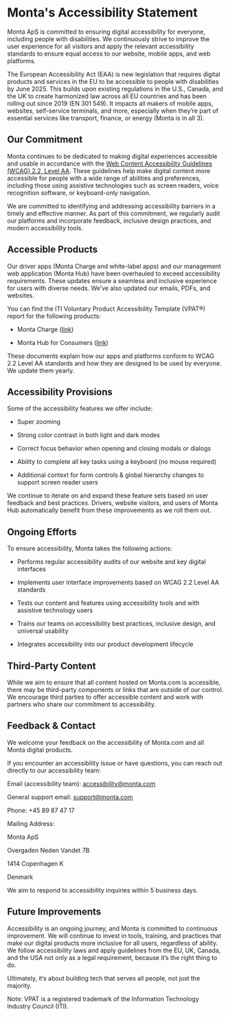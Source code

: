 # **Monta's Accessibility Statement**

Monta ApS is committed to ensuring digital accessibility for everyone, including people with disabilities. We continuously strive to improve the user experience for all visitors and apply the relevant accessibility standards to ensure equal access to our website, mobile apps, and web platforms.

The European Accessibility Act (EAA) is new legislation that requires digital products and services in the EU to be accessible to people with disabilities by June 2025\. This builds upon existing regulations in the U.S., Canada, and the UK to create harmonized law across all EU countries and has been rolling out since 2019 (EN 301 549). It impacts all makers of mobile apps, websites, self-service terminals, and more, especially when they’re part of essential services like transport, finance, or energy (Monta is in all 3).

## **Our Commitment**

Monta continues to be dedicated to making digital experiences accessible and usable in accordance with the [Web Content Accessibility Guidelines (WCAG) 2.2, Level AA](https://www.w3.org/TR/WCAG22/). These guidelines help make digital content more accessible for people with a wide range of abilities and preferences, including those using assistive technologies such as screen readers, voice recognition software, or keyboard-only navigation.

We are committed to identifying and addressing accessibility barriers in a timely and effective manner. As part of this commitment, we regularly audit our platforms and incorporate feedback, inclusive design practices, and modern accessibility tools.

## **Accessible Products**

Our driver apps (Monta Charge and white-label apps) and our management web application (Monta Hub) have been overhauled to exceed accessibility requirements. These updates ensure a seamless and inclusive experience for users with diverse needs. We’ve also updated our emails, PDFs, and websites.

You can find the ITI Voluntary Product Accessibility Template (VPAT®) report for the following products:

* Monta Charge ([link](#))

* Monta Hub for Consumers ([link](#))

These documents explain how our apps and platforms conform to WCAG 2.2 Level AA standards and how they are designed to be used by everyone. We update them yearly.

## **Accessibility Provisions**

Some of the accessibility features we offer include:

* Super zooming

* Strong color contrast in both light and dark modes

* Correct focus behavior when opening and closing modals or dialogs

* Ability to complete all key tasks using a keyboard (no mouse required)

* Additional context for form controls & global hierarchy changes to support screen reader users

We continue to iterate on and expand these feature sets based on user feedback and best practices. Drivers, website visitors, and users of Monta Hub automatically benefit from these improvements as we roll them out.

## **Ongoing Efforts**

To ensure accessibility, Monta takes the following actions:

* Performs regular accessibility audits of our website and key digital interfaces

* Implements user interface improvements based on WCAG 2.2 Level AA standards

* Tests our content and features using accessibility tools and with assistive technology users

* Trains our teams on accessibility best practices, inclusive design, and universal usability

* Integrates accessibility into our product development lifecycle

## **Third-Party Content**

While we aim to ensure that all content hosted on Monta.com is accessible, there may be third-party components or links that are outside of our control. We encourage third parties to offer accessible content and work with partners who share our commitment to accessibility.

## **Feedback & Contact**

We welcome your feedback on the accessibility of Monta.com and all Monta digital products.

If you encounter an accessibility issue or have questions, you can reach out directly to our accessibility team:

Email (accessibility team): accessibility@monta.com

General support email: support@monta.com

Phone: \+45 89 87 47 17

Mailing Address:

Monta ApS

Overgaden Neden Vandet 7B

1414 Copenhagen K

Denmark

We aim to respond to accessibility inquiries within 5 business days.

## **Future Improvements**

Accessibility is an ongoing journey, and Monta is committed to continuous improvement. We will continue to invest in tools, training, and practices that make our digital products more inclusive for all users, regardless of ability. We follow accessibility laws and apply guidelines from the EU, UK, Canada, and the USA not only as a legal requirement, because it’s the right thing to do.

Ultimately, it’s about building tech that serves all people, not just the majority.

Note: VPAT is a registered trademark of the Information Technology Industry Council (ITI).
